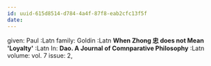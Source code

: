 ```yaml
---
id: uuid-615d8514-d784-4a4f-87f8-eab2cfc13f5f
date: 
---
```


given: Paul :Latn
family: Goldin :Latn
**When Zhong 忠 does not Mean 'Loyalty'** :Latn
In: 
**Dao. A Journal of Comnparative Philosophy** :Latn
volume: vol. 7
issue: 2, 